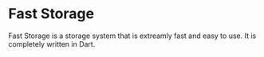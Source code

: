 # Fast Storage

Fast Storage is a storage system that is extreamly fast and easy to use. It is completely written in Dart.
